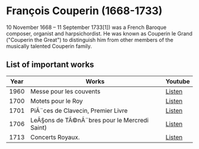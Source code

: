 # François Couperin (1668-1733)

10 November 1668 – 11 September 1733[1]) was a French Baroque composer, organist and harpsichordist. He was known as Couperin le Grand ("Couperin the Great") to distinguish him from other members of the musically talented Couperin family.

## List of important works

| Year | Works                              | Youtube                                                     |
| ---- | -----------------------------------| ----------------------------------------------------------- |
| 1960 | Messe pour les couvents            | [Listen](https://youtu.be/8o-tgyQDLKQ?si=L8jtjf0t4fv7W0H2)  |
| 1700 | Motets pour le Roy                 | [Listen](https://youtu.be/0nuDHIBfkpE?si=XssmpO61IemYVXSC)  |
| 1701 | PiÃ¨ces de Clavecin, Premier Livre | [Listen](https://youtu.be/_vbjrbWrm6E?si=7FlI1qzwxa503B2P)  |
| 1706 | LeÃ§ons de TÃ©nÃ¨bres pour le Mercredi Saint) | [Listen](https://youtu.be/MjN4hqXE74Y?si=voUlBIx84BLlK8q8)  |
| 1713 | Concerts Royaux.                   | [Listen](https://youtu.be/RmdlIpZBuqs?si=1ZplBcmI-SBvCRrQ)  |

